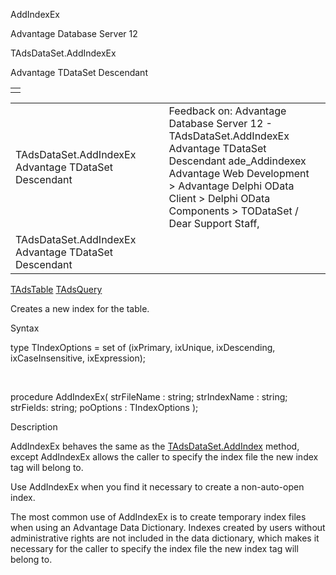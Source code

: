 AddIndexEx




Advantage Database Server 12  

TAdsDataSet.AddIndexEx

Advantage TDataSet Descendant

|  |
| --- |
|  |

|  |  |  |  |  |
| --- | --- | --- | --- | --- |
| TAdsDataSet.AddIndexEx  Advantage TDataSet Descendant |  |  | Feedback on: Advantage Database Server 12 - TAdsDataSet.AddIndexEx Advantage TDataSet Descendant ade\_Addindexex Advantage Web Development > Advantage Delphi OData Client > Delphi OData Components > TODataSet / Dear Support Staff, |  |
| TAdsDataSet.AddIndexEx  Advantage TDataSet Descendant |  |  |  |  |

[TAdsTable](ade_tadstable_7.htm) [TAdsQuery](ade_tadsquery.htm)

Creates a new index for the table.

Syntax

type TIndexOptions = set of (ixPrimary, ixUnique, ixDescending, ixCaseInsensitive, ixExpression);

 

procedure AddIndexEx( strFileName : string; strIndexName : string; strFields: string; poOptions : TIndexOptions );

Description

AddIndexEx behaves the same as the [TAdsDataSet.AddIndex](ade_addindex.htm) method, except AddIndexEx allows the caller to specify the index file the new index tag will belong to.

Use AddIndexEx when you find it necessary to create a non-auto-open index.

The most common use of AddIndexEx is to create temporary index files when using an Advantage Data Dictionary. Indexes created by users without administrative rights are not included in the data dictionary, which makes it necessary for the caller to specify the index file the new index tag will belong to.